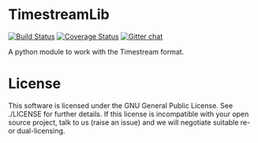 TimestreamLib
=============

[![Build Status](https://travis-ci.org/borevitzlab/timestreamlib.svg)](https://travis-ci.org/borevitzlab/timestreamlib)
[![Coverage Status](https://coveralls.io/repos/borevitzlab/timestreamlib/badge.png)](https://coveralls.io/r/borevitzlab/timestreamlib)
[![Gitter chat](https://badges.gitter.im/borevitzlab/timestreamlib.png)](https://gitter.im/borevitzlab/timestreamlib)

A python module to work with the Timestream format.


License
=======

This software is licensed under the GNU General Public License. See ./LICENSE
for further details. If this license is incompatible with your open source
project, talk to us (raise an issue) and we will negotiate suitable re- or
dual-licensing.

